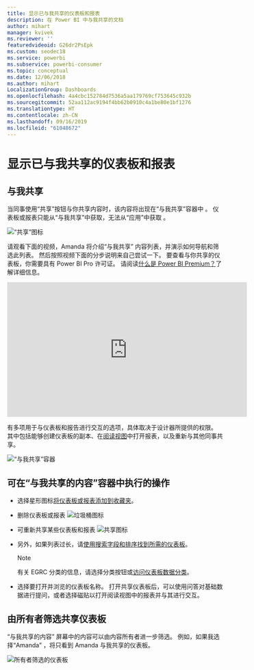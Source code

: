 ```yaml
---
title: 显示已与我共享的仪表板和报表
description: 在 Power BI 中与我共享的文档
author: mihart
manager: kvivek
ms.reviewer: ''
featuredvideoid: G26dr2PsEpk
ms.custom: seodec18
ms.service: powerbi
ms.subservice: powerbi-consumer
ms.topic: conceptual
ms.date: 12/06/2018
ms.author: mihart
LocalizationGroup: Dashboards
ms.openlocfilehash: 4a4cbc152784d7536a5aa179769cf753645c932b
ms.sourcegitcommit: 52aa112ac9194f4bb62b0910c4a1be80e1bf1276
ms.translationtype: HT
ms.contentlocale: zh-CN
ms.lasthandoff: 09/16/2019
ms.locfileid: "61048672"
---
```

# <a name="display-the-dashboards-and-reports-that-have-been-shared-with-me"></a>显示已与我共享的仪表板和报表
## <a name="shared-with-me"></a>与我共享

当同事使用“共享”按钮与你共享内容时，该内容将出现在“与我共享”容器中   。 仪表板或报表只能从“与我共享”中获取，无法从“应用”中获取   。

![“共享”图标](./media/end-user-shared-with-me/power-bi-share-dash.png)

请观看下面的视频，Amanda 将介绍“与我共享”  内容列表，并演示如何导航和筛选此列表。 然后按照视频下面的分步说明来自己尝试一下。 要查看与你共享的仪表板，你需要具有 Power BI Pro 许可证。 请阅读[什么是 Power BI Premium？](../service-premium-what-is.md)了解详细信息。

<iframe width="560" height="315" src="https://www.youtube.com/embed/G26dr2PsEpk" frameborder="0" allowfullscreen></iframe>

有多项用于与仪表板和报告进行交互的选项，具体取决于设计器所提供的权限。 其中包括能够创建仪表板的副本、在[阅读视图](end-user-reading-view.md)中打开报表，以及重新与其他同事共享。

![“与我共享”容器](./media/end-user-shared-with-me/power-bi-container.png)

## <a name="actions-available-from-the-shared-with-me-container"></a>可在“与我共享的内容”容器中执行的操作 
* 选择星形图标[将仪表板或报表添加到收藏夹](end-user-favorite.md)。
* 删除仪表板或报表  ![垃圾桶图标](./media/end-user-shared-with-me/power-bi-delete-icon.png)
* 可重新共享某些仪表板和报表  ![共享图标](./media/end-user-shared-with-me/power-bi-share-icon-new.png)
* 另外，如果列表过长，请[使用搜索字段和排序找到所需的仪表板](end-user-search-sort.md)。
  
  > [!NOTE]
  > 有关 EGRC 分类的信息，请选择分类按钮或[访问仪表板数据分类](../service-data-classification.md)。
  > 
  > 
* 选择要打开并浏览的仪表板名称。 打开共享仪表板后，可以使用问答对基础数据进行提问，或者选择磁贴以打开阅读视图中的报表并与其进行交互。

## <a name="filter-shared-dashboards-by-owner"></a>由所有者筛选共享仪表板
“与我共享的内容”  屏幕中的内容可以由内容所有者进一步筛选。 例如，如果我选择“Amanda”  ，将只看到 Amanda 与我共享的仪表板。

![所有者筛选的仪表板](./media/end-user-shared-with-me/power-bi-owner-new.png)